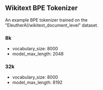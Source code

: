 ## Wikitext BPE Tokenizer

An example BPE tokenizer trained on the "EleutherAI/wikitext_document_level" dataset.

### 8k
- vocabulary_size: 8000
- model_max_length: 2048

### 32k
- vocabulary_size: 8000
- model_max_length: 8192
